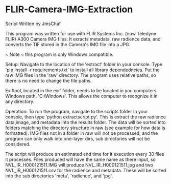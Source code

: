 # FLIR-Camera-IMG-Extraction
Script Written by JmsChaf

This program was written for use with FLIR Systems Inc. (now Teledyne FLIR) A300 Camera IMG files. It exracts metadata,
raw radience data, and converts the TIF stored in the Camera's IMG file into a JPG.

~ Note ~ this program is only Windows compatible.

Setup:
Navigate to the location of the 'extract' folder in your console. Type 'pip install -r requirements.txt' to install 
all library dependedncies. Put the raw IMG files in the 'raw' directory. The program uses relative paths, so there is
no need to change the file paths.

Exiftool, located in the exif folder, needs to be located in you computers Windows path, 'C:\Windows'. This allows the
computer to recognize it in any directory.

Operation:
To run the program, navigate to the scripts folder in your console, then type 'python extractscript.py'. This is extract 
the raw radience data,image, and metadata into the results folder. The data will be sorted into folders matching the 
directory structure in raw (see example for how data is formatted). IMG files not in a folder in raw will not be
processed, and the program can only walk into one-layer dirs, sub directories will not be considered. 

The script will produce an estimated end time for it execution every 30 files it processes. Files produced will
have the same name as there input, so NVL_IR_H000121511.IMG will produce NVL_IR_H000121511.jpg and two 
NVL_IR_H000121511.csv for the radience and metadata. These will be sorted into the sub directories 'meta', 'radience', and 
'jpg'.
